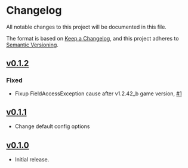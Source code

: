 # Changelog

All notable changes to this project will be documented in this file.

The format is based on [Keep a Changelog](https://keepachangelog.com/en/1.1.0/),
and this project adheres to [Semantic Versioning](https://semver.org/spec/v2.0.0.html).

## [v0.1.2]

### Fixed

- Fixup FieldAccessException cause after v1.2.42_b game version, [#1](https://github.com/maksim789456/RepoBomboclat/issues/1)

## [v0.1.1]

- Change default config options

## [v0.1.0]

- Initial release.

[v0.1.0]: https://github.com/maksim789456/RepoBomboclat/releases/tag/0.1.0
[v0.1.1]: https://github.com/maksim789456/RepoBomboclat/releases/tag/v0.1.1
[v0.1.2]: https://github.com/maksim789456/RepoBomboclat/releases/tag/v0.1.2